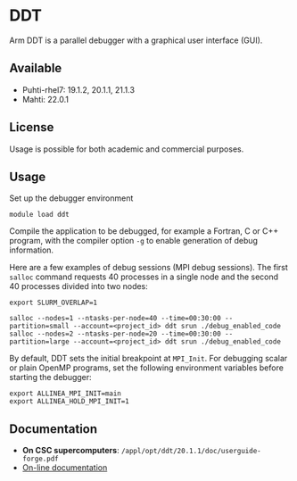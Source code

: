 # DDT

Arm DDT is a parallel debugger with a graphical user interface (GUI).

## Available

* Puhti-rhel7: 19.1.2, 20.1.1, 21.1.3
* Mahti: 22.0.1

## License

Usage is possible for both academic and commercial purposes.

## Usage

Set up the debugger environment
```
module load ddt
```

Compile the application to be debugged, for example a Fortran, C or C++
program, with the compiler option `-g` to enable generation of debug
information.

Here are a few examples of debug sessions (MPI debug sessions). The first
`salloc` command requests 40 processes in a single node and the second 40 processes divided
into two nodes:

```
export SLURM_OVERLAP=1

salloc --nodes=1 --ntasks-per-node=40 --time=00:30:00 --partition=small --account=<project_id> ddt srun ./debug_enabled_code
salloc --nodes=2 --ntasks-per-node=20 --time=00:30:00 --partition=large --account=<project_id> ddt srun ./debug_enabled_code
```

By default, DDT sets the initial breakpoint at `MPI_Init`. For debugging scalar or plain OpenMP programs, set the following environment variables before starting the debugger:

```
export ALLINEA_MPI_INIT=main
export ALLINEA_HOLD_MPI_INIT=1
```

## Documentation

* **On CSC supercomputers**: `/appl/opt/ddt/20.1.1/doc/userguide-forge.pdf`
* [On-line documentation](https://developer.arm.com/docs/101136/latest/ddt)
